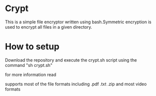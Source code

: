 # Crypt
This is a simple file encryptor written using bash.Symmetric encryption is used to encrypt all files in a given directory.

# How to setup
Download the repository and execute the crypt.sh script using the command "sh crypt.sh"

for more information read


supports most of the file formats including .pdf .txt .zip and most video formats

